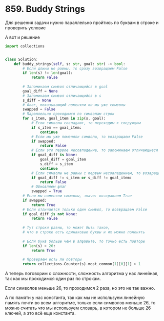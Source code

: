 # 859. Buddy Strings

Для решения задачи нужно параллельно пройтись по буквам в строке и проверить условие

А вот и решение


```python
import collections


class Solution:
    def buddy_strings(self, s: str, goal: str) -> bool:
        # Если длины не равны, то сразу возвращаем False
        if len(s) != len(goal):
            return False
        
        # Запоминаем символ отличающийся в goal
        goal_diff = None
        # Запоминаем символ отличающийся в s
        s_diff = None
        # Флаг, показывающий поменяли ли мы уже символы
        swapped = False
        # Параллельно проходимся по символам строк
        for s_item, goal_item in zip(s, goal):
            # Если символы совпадают, то переходим к следующим
            if s_item == goal_item:
                continue
            # Если мы уже поменяли символы, то возвращаем False
            if swapped:
                return False
            # Если это первое несовпадение, то запоминаем отличающиеся символы
            if goal_diff is None:
                goal_diff = goal_item
                s_diff = s_item
                continue
            # Если символы не равны с первым несовпадением, то возвращаем False
            if goal_diff != s_item or s_diff != goal_item:
                return False
            # Обновляем флаг
            swapped = True
        # Если мы поменяли символы, значит возвращаем True
        if swapped:
            return True
        # Если отличается только один символ, то возвращаем False
        if goal_diff is not None:
            return False
        
        # Тут строки равны, то может быть такое, 
        # что в строке есть одинаковые буквы и их можно поменять
        
        # Если букв больше чем в алфавите, то точно есть повторы
        if len(s) > 26:
            return True
        
        # Проверяем есть ли повторы
        return collections.Counter(s).most_common(1)[0][1] > 1
```

А теперь поговорим о сложности, сложность алгоритма у нас линейная, так как мы проходимся один раз по строкам.

Если символов меньше 26, то проходимся 2 раза, но это не так важно.

А по памяти у нас константа, так как мы не используем линейную память почти во всем алгоритме, 
только если символов меньше 26, то можно считать что мы используем словарь, 
в котором не больше 26 ключей, а это всё еще константа.

